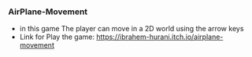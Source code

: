 ### AirPlane-Movement
* in this game The player can move in a 2D world using the arrow keys
* Link for Play the game: https://ibrahem-hurani.itch.io/airplane-movement
